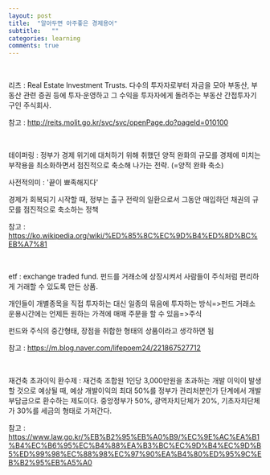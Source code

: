 ```yaml
---
layout: post
title:  "알아두면 아주좋은 경제용어"
subtitle:   ""
categories: learning
comments: true
---
```




<br>

리츠 : Real Estate Investment Trusts. 다수의 투자자로부터 자금을 모아 부동산, 부동산 관련 증권 등에 투자·운영하고 그 수익을 투자자에게 돌려주는 부동산 간접투자기구인 주식회사.

참고 : http://reits.molit.go.kr/svc/svc/openPage.do?pageId=010100

<br>

테이퍼링 : 정부가 경제 위기에 대처하기 위해 취했던 양적 완화의 규모를 경제에 미치는 부작용을 최소화하면서 점진적으로 축소해 나가는 전략. (=양적 완화 축소)

사전적의미 : '끝이 뾰족해지다'

경제가 회복되기 시작할 때, 정부는 출구 전략의 일환으로서 그동안 매입하던 채권의 규모를 점진적으로 축소하는 정책

참고 : https://ko.wikipedia.org/wiki/%ED%85%8C%EC%9D%B4%ED%8D%BC%EB%A7%81

<br>

etf : exchange traded fund. 펀드를 거래소에 상장시켜서 사람들이 주식처럼 편리하게 거래할 수 있도록 만든 상품. 

개인들이 개별종목을 직접 투자하는 대신 일종의 묶음에 투자하는 방식=>펀드
거래소 운용시간에는 언제든 원하는 가격에 매매 주문을 할 수 있음=>주식

펀드와 주식의 중간형태, 장점을 취합한 형태의 상품이라고 생각하면 됨

참고 : https://m.blog.naver.com/lifepoem24/221867527712

<br>

재건축 초과이익 환수제 : 재건축 조합원 1인당 3,000만원을 초과하는 개발 이익이 발생할 것으로 예상될 때, 예상 개발이익의 최대 50%를 정부가 관리처분인가 단계에서 개발부담금으로 환수하는 제도이다. 중앙정부가 50%, 광역자치단체가 20%, 기초자치단체가 30%를 세금의 형태로 가져간다.

참고 : https://www.law.go.kr/%EB%B2%95%EB%A0%B9/%EC%9E%AC%EA%B1%B4%EC%B6%95%EC%B4%88%EA%B3%BC%EC%9D%B4%EC%9D%B5%ED%99%98%EC%88%98%EC%97%90%EA%B4%80%ED%95%9C%EB%B2%95%EB%A5%A0

<br>



<br>





